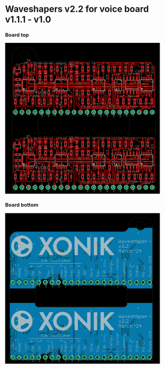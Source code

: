 # Waveshapers v2.2 for voice board v1.1.1 - v1.0

### Board top
![Top side](./Waveshapers%20v2.2%20for%20voice%20board%20v1.1.1%20-%20v1.0-brd-top.png)
### Board bottom
![Bottom side](./Waveshapers%20v2.2%20for%20voice%20board%20v1.1.1%20-%20v1.0-brd-bottom.png)
